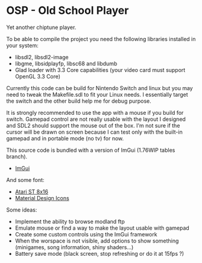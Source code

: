 # OSP - Old School Player
Yet another chiptune player.


To be able to compile the project you need the following libraries installed in your system:

- libsdl2, libsdl2-image
- libgme, libsidplayfp, libsc68 and libdumb
- Glad loader with 3.3 Core capabilities (your video card must support OpenGL 3.3 Core)


Currently this code can be build for Nintendo Switch and linux but you may need to tweak the Makefile.sdl to fit your Linux needs.
I essentially target the switch and the other build help me for debug purpose.

It is strongly recommended to use the app with a mouse if you build for switch. Gamepad control are not really
usable with the layout I designed and SDL2 should support the mouse out of the box. I'm not sure if the cursor
will be drawn on screen because I can test only with the built-in gamepad and in portable mode (no tv) for now.


This source code is bundled with a version of ImGui (1.76WIP tables branch).
- [ImGui](https://github.com/ocornut/imgui)

And some font:
- [Atari ST 8x16](https://www.dafont.com/fr/atari-st-8x16-system-font.font)
- [Material Design Icons](https://materialdesignicons.com/)


Some ideas:
- Implement the ability to browse modland ftp
- Emulate mouse or find a way to make the layout usable with gamepad
- Create some custom controls using the ImGui framework
- When the worspace is not visible, add options to show something (minigames, song information, shiny shaders...)
- Battery save mode (black screen, stop refreshing or do it at 15fps ?)
